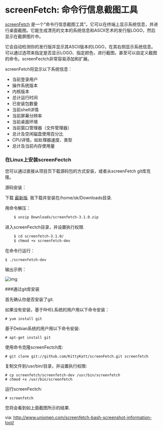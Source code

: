 # screenFetch: 命令行信息截图工具

[screenFetch](https://github.com/KittyKatt/screenFetch) 是一个“命令行信息截图工具”。它可以在终端上显示系统信息，并进行桌面截图。它能生成漂亮的文本的系统信息和ASCII艺术的发行版LOGO，然后显示在截屏图片中。

它会自动检测你的发行版并显示其ASCII版本的LOGO，在其右侧显示系统信息。可以通过选项来指定是否显示LOGO、指定颜色，进行截图，甚至可以自定义截图的命令。screenFectch非常容易添加和扩展。

screenFetch将显示以下系统信息：

- 当前登录用户
- 操作系统版本
- 内核版本
- 总计运行时间
- 已安装包数量
- 当前shell详情
- 当前屏幕分辨率
- 当前桌面环境
- 当前窗口管理器（文件管理器）
- 总计及空闲磁盘使用百分比
- CPU详情，如处理器速度、类型
- 总计及当前内存使用量

### 在Linux上安装screenFectch

您可以通过直接从项目页下载源码包的方式安装，或者从screenFetch git库克隆。

源码安装：

下载 [最新版](http://git.silverirc.com/cgit.cgi/screenfetch.git/). 我下载并安装在/home/sk/Downloads目录.

用命令解压：

```bash
	$ unzip Downloads/screenfetch-3.1.0.zip
```

进入screenFectch目录，并设置执行权限.
```bash
	$ cd screenfetch-3.1.0/
	$ chmod +x screenfetch-dev
```
在命令行运行：

	$ ./screenfetch-dev

输出示例：

![img](http://www.unixmen.com/wp-content/uploads/2013/09/sk@sk-screenfetch-3.1.0_008.png)

###通过git库安装

首先确认你是否安装了git.

如果没有安装，基于RHEL系统的用户用以下命令安装：

	# yum install git

基于Debian系统的用户用以下命令安装:

	# apt-get install git

使用命令克隆screenFectch库:

	# git clone git://github.com/KittyKatt/screenFetch.git screenfetch

复制文件到/usr/bin/目录，并设置执行权限:

	# cp screenfetch/screenfetch-dev /usr/bin/screenfetch
	# chmod +x /usr/bin/screenfetch

运行screenFectch:

	# screenfetch

您将会看到如上面截图所示的结果.


via: http://www.unixmen.com/screenfetch-bash-screenshot-information-tool/